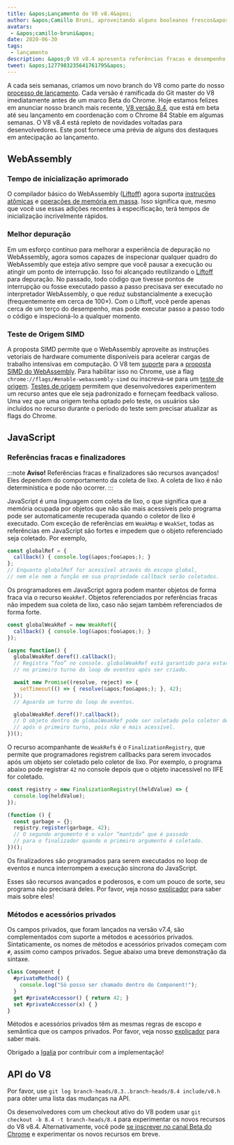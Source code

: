```yaml
---
title: &apos;Lançamento do V8 v8.4&apos;
author: &apos;Camillo Bruni, aproveitando alguns booleanos frescos&apos;
avatars:
 - &apos;camillo-bruni&apos;
date: 2020-06-30
tags:
 - lançamento
description: &apos;O V8 v8.4 apresenta referências fracas e desempenho aprimorado do WebAssembly.&apos;
tweet: &apos;1277983235641761795&apos;
---
```

A cada seis semanas, criamos um novo branch do V8 como parte do nosso [processo de lançamento](https://v8.dev/docs/release-process). Cada versão é ramificada do Git master do V8 imediatamente antes de um marco Beta do Chrome. Hoje estamos felizes em anunciar nosso branch mais recente, [V8 versão 8.4](https://chromium.googlesource.com/v8/v8.git/+log/branch-heads/8.4), que está em beta até seu lançamento em coordenação com o Chrome 84 Stable em algumas semanas. O V8 v8.4 está repleto de novidades voltadas para desenvolvedores. Este post fornece uma prévia de alguns dos destaques em antecipação ao lançamento.

<!--truncate-->
## WebAssembly

### Tempo de inicialização aprimorado

O compilador básico do WebAssembly ([Liftoff](https://v8.dev/blog/liftoff)) agora suporta [instruções atômicas](https://github.com/WebAssembly/threads) e [operações de memória em massa](https://github.com/WebAssembly/bulk-memory-operations). Isso significa que, mesmo que você use essas adições recentes à especificação, terá tempos de inicialização incrivelmente rápidos.

### Melhor depuração

Em um esforço contínuo para melhorar a experiência de depuração no WebAssembly, agora somos capazes de inspecionar qualquer quadro do WebAssembly que esteja ativo sempre que você pausar a execução ou atingir um ponto de interrupção.
Isso foi alcançado reutilizando o [Liftoff](https://v8.dev/blog/liftoff) para depuração. No passado, todo código que tivesse pontos de interrupção ou fosse executado passo a passo precisava ser executado no interpretador WebAssembly, o que reduz substancialmente a execução (frequentemente em cerca de 100×). Com o Liftoff, você perde apenas cerca de um terço do desempenho, mas pode executar passo a passo todo o código e inspecioná-lo a qualquer momento.

### Teste de Origem SIMD

A proposta SIMD permite que o WebAssembly aproveite as instruções vetoriais de hardware comumente disponíveis para acelerar cargas de trabalho intensivas em computação. O V8 tem [suporte](https://v8.dev/features/simd) para a [proposta SIMD do WebAssembly](https://github.com/WebAssembly/simd). Para habilitar isso no Chrome, use a flag `chrome://flags/#enable-webassembly-simd` ou inscreva-se para um [teste de origem](https://developers.chrome.com/origintrials/#/view_trial/-4708513410415853567). [Testes de origem](https://github.com/GoogleChrome/OriginTrials/blob/gh-pages/developer-guide.md) permitem que desenvolvedores experimentem um recurso antes que ele seja padronizado e forneçam feedback valioso. Uma vez que uma origem tenha optado pelo teste, os usuários são incluídos no recurso durante o período do teste sem precisar atualizar as flags do Chrome.

## JavaScript

### Referências fracas e finalizadores

:::note
**Aviso!** Referências fracas e finalizadores são recursos avançados! Eles dependem do comportamento da coleta de lixo. A coleta de lixo é não determinística e pode não ocorrer.
:::

JavaScript é uma linguagem com coleta de lixo, o que significa que a memória ocupada por objetos que não são mais acessíveis pelo programa pode ser automaticamente recuperada quando o coletor de lixo é executado. Com exceção de referências em `WeakMap` e `WeakSet`, todas as referências em JavaScript são fortes e impedem que o objeto referenciado seja coletado. Por exemplo,

```js
const globalRef = {
  callback() { console.log(&apos;foo&apos;); }
};
// Enquanto globalRef for acessível através do escopo global,
// nem ele nem a função em sua propriedade callback serão coletados.
```

Os programadores em JavaScript agora podem manter objetos de forma fraca via o recurso `WeakRef`. Objetos referenciados por referências fracas não impedem sua coleta de lixo, caso não sejam também referenciados de forma forte.

```js
const globalWeakRef = new WeakRef({
  callback() { console.log(&apos;foo&apos;); }
});

(async function() {
  globalWeakRef.deref().callback();
  // Registra “foo” no console. globalWeakRef está garantido para estar vivo
  // no primeiro turno do loop de eventos após ser criado.

  await new Promise((resolve, reject) => {
    setTimeout(() => { resolve(&apos;foo&apos;); }, 42);
  });
  // Aguarda um turno do loop de eventos.

  globalWeakRef.deref()?.callback();
  // O objeto dentro de globalWeakRef pode ser coletado pelo coletor de lixo
  // após o primeiro turno, pois não é mais acessível.
})();
```

O recurso acompanhante de `WeakRef`s é o `FinalizationRegistry`, que permite que programadores registrem callbacks para serem invocados após um objeto ser coletado pelo coletor de lixo. Por exemplo, o programa abaixo pode registrar `42` no console depois que o objeto inacessível no IIFE for coletado.

```js
const registry = new FinalizationRegistry((heldValue) => {
  console.log(heldValue);
});

(function () {
  const garbage = {};
  registry.register(garbage, 42);
  // O segundo argumento é o valor “mantido” que é passado
  // para o finalizador quando o primeiro argumento é coletado.
})();
```

Os finalizadores são programados para serem executados no loop de eventos e nunca interrompem a execução síncrona do JavaScript.

Esses são recursos avançados e poderosos, e com um pouco de sorte, seu programa não precisará deles. Por favor, veja nosso [explicador](https://v8.dev/features/weak-references) para saber mais sobre eles!

### Métodos e acessórios privados

Os campos privados, que foram lançados na versão v7.4, são complementados com suporte a métodos e acessórios privados. Sintaticamente, os nomes de métodos e acessórios privados começam com `#`, assim como campos privados. Segue abaixo uma breve demonstração da sintaxe.

```js
class Component {
  #privateMethod() {
    console.log("Só posso ser chamado dentro do Component!");
  }
  get #privateAccessor() { return 42; }
  set #privateAccessor(x) { }
}
```

Métodos e acessórios privados têm as mesmas regras de escopo e semântica que os campos privados. Por favor, veja nosso [explicador](https://v8.dev/features/class-fields) para saber mais.

Obrigado a [Igalia](https://twitter.com/igalia) por contribuir com a implementação!

## API do V8

Por favor, use `git log branch-heads/8.3..branch-heads/8.4 include/v8.h` para obter uma lista das mudanças na API.

Os desenvolvedores com um checkout ativo do V8 podem usar `git checkout -b 8.4 -t branch-heads/8.4` para experimentar os novos recursos do V8 v8.4. Alternativamente, você pode [se inscrever no canal Beta do Chrome](https://www.google.com/chrome/browser/beta.html) e experimentar os novos recursos em breve.
